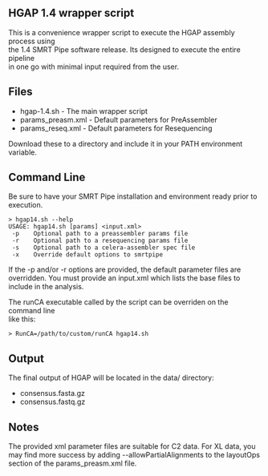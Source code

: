 HGAP 1.4 wrapper script
-----------------------
This is a convenience wrapper script to execute the HGAP assembly process using  
the 1.4 SMRT Pipe software release.  Its designed to execute the entire pipeline  
in one go with minimal input required from the user.

Files
-----
* hgap-1.4.sh - The main wrapper script
* params_preasm.xml - Default parameters for PreAssembler
* params_reseq.xml - Default parameters for Resequencing

Download these to a directory and include it in your PATH environment variable.   


Command Line
------------
Be sure to have your SMRT Pipe installation and environment ready prior to  
execution.  

    > hgap14.sh --help
    USAGE: hgap14.sh [params] <input.xml>
     -p    Optional path to a preassembler params file
     -r    Optional path to a resequencing params file
     -s    Optional path to a celera-assembler spec file
     -x    Override default options to smrtpipe

If the -p and/or -r options are provided, the default parameter files are   
overridden.  You must provide an input.xml which lists the base files to   
include in the analysis.

The runCA executable called by the script can be overriden on the command line   
like this:

    > RunCA=/path/to/custom/runCA hgap14.sh 

Output
------
The final output of HGAP will be located in the data/ directory:
* consensus.fasta.gz
* consensus.fastq.gz

Notes
-----

The provided xml parameter files are suitable for C2 data.  For XL data,
you may find more success by adding --allowPartialAlignments to the 
layoutOps section of the params_preasm.xml file.

